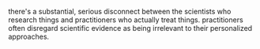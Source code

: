 there's a substantial, serious disconnect between the scientists who research things and practitioners who actually treat things. practitioners often disregard scientific evidence as being irrelevant to their personalized approaches. 